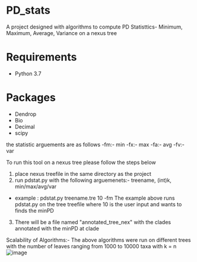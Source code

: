 # PD_stats
A project designed with algorithms to compute PD Statisttics- Minimum, Maximum, Average, Variance on a nexus tree

# Requirements
  * Python 3.7
 
# Packages 
  * Dendrop
  * Bio
  * Decimal
  * scipy
  
  
the statistic arguements are as follows
-fm:- min
-fx:- max
-fa:- avg
-fv:- var
 
To run this tool on a nexus tree please follow the steps below
1) place nexus treefile in the same directory as the project
2) run pdstat.py with the following arguemenets:- treename, (int)k, min/max/avg/var
  * example : pdstat.py treename.tre 10 -fm 
    The example above runs pdstat.py on the tree treefile where 10 is the user input and wants to finds the minPD 
3) There will be a file named "annotated_tree_nex" with the clades annotated with the minPD at clade

Scalability of Algorithms:-
The above algorithms were run on different trees with the number of leaves ranging from 1000 to 10000 taxa with k = n
![image](https://user-images.githubusercontent.com/46168937/213595654-48da5734-dcf1-460d-b7e7-1f0c94bc804b.png)

